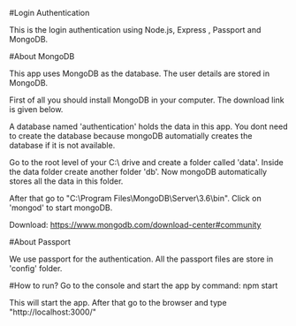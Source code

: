#Login Authentication

This is the login authentication using Node.js, Express , Passport and MongoDB.


#About MongoDB

This app uses MongoDB as the database. The user details are stored in MongoDB. 

First of all you should install MongoDB in your computer. The download link is given below. 

A database named 'authentication' holds the data in this app. You dont need to create the database because mongoDB automatially creates the database if it is not available.

Go to the root level of your C:\ drive and create a folder called 'data'. Inside the data folder create another folder 'db'. Now mongoDB automatically stores all the data in this folder.

After that go to "C:\Program Files\MongoDB\Server\3.6\bin". Click on 'mongod' to start mongoDB.

Download: https://www.mongodb.com/download-center#community

#About Passport

We use passport for the authentication. All the passport files are store in 'config' folder.

#How to run?
 Go to the console and start the app by command:
 		npm start

 This will start the app. After that go to the browser and type "http://localhost:3000/"